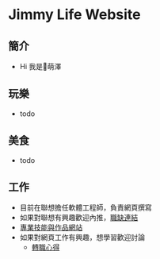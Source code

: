 # Jimmy Life Website

## 簡介
* Hi 我是🐴萌澤

## 玩樂
* todo

## 美食
* todo

## 工作
* 目前在聯想擔任軟體工程師，負責網頁撰寫
* 如果對聯想有興趣歡迎內推，[職缺連結](https://github.com/nicehorse06/lenovo-job)
* [專業技能與作品網站](https://nicehorse06.github.io/)
* 如果對網頁工作有興趣，想學習歡迎討論
    * [轉職心得](https://github.com/nicehorse06/se-job)
